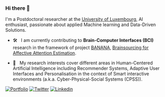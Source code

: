 ### Hi there 👋  

I'm a Postdoctoral researcher at the [University of Luxembourg](https://www.uni.lu/), AI enthusiast, passionate about applied Machine learning and Data-Driven Solutions.

* 🛠  &nbsp;	 I am currently contributing to <b>Brain-Computer Interfaces (BCI)</b> research in the framework of project [BANANA](https://www.chistera.eu/projects/banana), [Brainsourcing for Affective Attention Estimation](https://project-banana.eu/).

* 🔎  &nbsp;	 My research interests cover different areas in Human-Centered Artificial Intelligence including Recommender Systems, Adaptive User Interfaces and Personalisation in the context of Smart interactive environments (a.k.a. Cyber-Physical-Social Systems (CPSS)).



[![Portfolio](https://img.shields.io/badge/Portfolio-BereketYILMA-Black?style=flat-square&logo=&link=https://surafelml.github.io)](https://bekyilma.github.io/)
[![Twitter](https://img.shields.io/badge/Twitter-Profile-black?style=flat-square&logo=twitter&link=https://twitter.com/surafelml)](https://twitter.com/bek_yilma)
[![Linkedin](https://img.shields.io/badge/Linkedin-Profile-black?style=flat-square&logo=Linkedin&logoColor=white&link=https://www.linkedin.com/in/surafelml/)](https://www.linkedin.com/in/bekyilma/)
